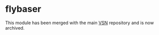 # flybaser
This module has been merged with the main [VSN](https://github.com/vib-singlecell-nf/vsn-pipeline) repository and is now archived.
